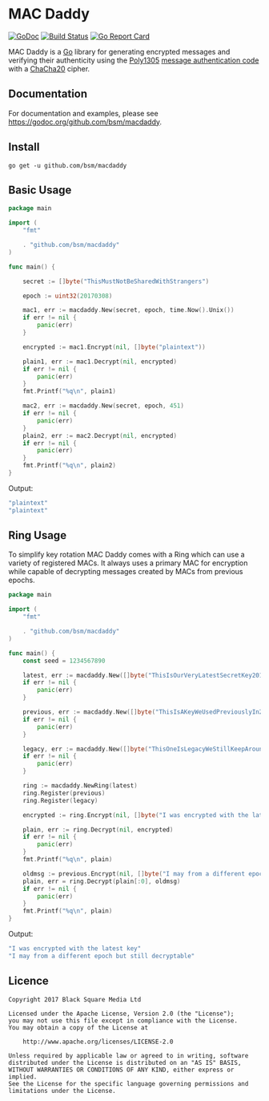 # MAC Daddy

[![GoDoc](https://godoc.org/github.com/bsm/macdaddy?status.svg)](https://godoc.org/github.com/bsm/macdaddy)
[![Build Status](https://travis-ci.org/bsm/macdaddy.svg?branch=master)](https://travis-ci.org/bsm/macdaddy)
[![Go Report Card](https://goreportcard.com/badge/github.com/bsm/macdaddy)](https://goreportcard.com/report/github.com/bsm/macdaddy)

MAC Daddy is a [Go](https://golang.org) library for generating encrypted messages and verifying their authenticity using the [Poly1305](https://en.wikipedia.org/wiki/Poly1305) [message authentication code](https://en.wikipedia.org/wiki/Message_authentication_code) with a [ChaCha20](https://en.wikipedia.org/wiki/Salsa20#ChaCha_variant) cipher.

## Documentation

For documentation and examples, please see https://godoc.org/github.com/bsm/macdaddy.

## Install

```
go get -u github.com/bsm/macdaddy
```

## Basic Usage

```go
package main

import (
    "fmt"

    . "github.com/bsm/macdaddy"
)

func main() {

	secret := []byte("ThisMustNotBeSharedWithStrangers")

	epoch := uint32(20170308)

	mac1, err := macdaddy.New(secret, epoch, time.Now().Unix())
	if err != nil {
		panic(err)
	}

	encrypted := mac1.Encrypt(nil, []byte("plaintext"))

	plain1, err := mac1.Decrypt(nil, encrypted)
	if err != nil {
		panic(err)
	}
	fmt.Printf("%q\n", plain1)

	mac2, err := macdaddy.New(secret, epoch, 451)
	if err != nil {
		panic(err)
	}
	plain2, err := mac2.Decrypt(nil, encrypted)
	if err != nil {
		panic(err)
	}
	fmt.Printf("%q\n", plain2)
}
```

Output:

```go
"plaintext"
"plaintext"
```

## Ring Usage

To simplify key rotation MAC Daddy comes with a Ring which can use a variety
of registered MACs. It always uses a primary MAC for encryption while capable
of decrypting messages created by MACs from previous epochs.

```go
package main

import (
    "fmt"

    . "github.com/bsm/macdaddy"
)

func main() {
	const seed = 1234567890

	latest, err := macdaddy.New([]byte("ThisIsOurVeryLatestSecretKey2017"), 2017, seed)
	if err != nil {
		panic(err)
	}

	previous, err := macdaddy.New([]byte("ThisIsAKeyWeUsedPreviouslyIn2016"), 2016, seed)
	if err != nil {
		panic(err)
	}

	legacy, err := macdaddy.New([]byte("ThisOneIsLegacyWeStillKeepAround"), 2010, seed)
	if err != nil {
		panic(err)
	}

	ring := macdaddy.NewRing(latest)
	ring.Register(previous)
	ring.Register(legacy)

	encrypted := ring.Encrypt(nil, []byte("I was encrypted with the latest key"))

	plain, err := ring.Decrypt(nil, encrypted)
	if err != nil {
		panic(err)
	}
	fmt.Printf("%q\n", plain)

	oldmsg := previous.Encrypt(nil, []byte("I may from a different epoch but still decryptable"))
	plain, err = ring.Decrypt(plain[:0], oldmsg)
	if err != nil {
		panic(err)
	}
	fmt.Printf("%q\n", plain)
}
```

Output:

```go
"I was encrypted with the latest key"
"I may from a different epoch but still decryptable"
```

## Licence

```
Copyright 2017 Black Square Media Ltd

Licensed under the Apache License, Version 2.0 (the "License");
you may not use this file except in compliance with the License.
You may obtain a copy of the License at

    http://www.apache.org/licenses/LICENSE-2.0

Unless required by applicable law or agreed to in writing, software
distributed under the License is distributed on an "AS IS" BASIS,
WITHOUT WARRANTIES OR CONDITIONS OF ANY KIND, either express or implied.
See the License for the specific language governing permissions and
limitations under the License.
```
